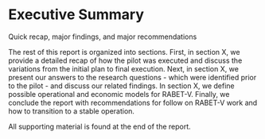 # Executive Summary

Quick recap, major findings, and major recommendations


The rest of this report is organized into sections. First, in section X, we provide a detailed recap of how the pilot was executed and discuss the variations from the initial plan to final execution. Next, in section X, we present our answers to the research questions - which were identified prior to the pilot - and discuss our related findings. In section X, we define possible operational and economic models for RABET-V. Finally, we conclude the report with recommendations for follow on RABET-V work and how to transition to a stable operation.

All supporting material is found at the end of the report. 